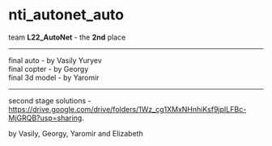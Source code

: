 # nti_autonet_auto

team **L22_AutoNet** - the **2nd** place
***
final auto - by Vasily Yuryev\
final copter - by Georgy\
final 3d model - by Yaromir

***

second stage solutions - https://drive.google.com/drive/folders/1Wz_cg1XMxNHnhiKsf9jpILFBc-MjGRQB?usp=sharing.

by Vasily, Georgy, Yaromir and Elizabeth

